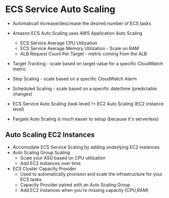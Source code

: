 # ECS Service Auto Scaling

- Automaticall increase/descrease the desired number of ECS tasks
- Amazon ECS Auto Scaling uses AWS Application Auto Scaling
    - ECS Service Average CPU Utilization
    - ECS Service Average Memory Utilization - Scale on RAM
    - ALB Request Count Per Target - metric coming from the ALB
- Target Tracking - scale based on target value for a specific CloudWatch metric
- Step Scaling - scale based on a specific CloudWatch Alarm
- Scheduled Scaling - scale based on a specific date/time (predictable changes)

- ECS Service Auto Scaling (task level) != EC2 Auto Scaling (EC2 instance level)
- Fargate Auto Scaling is much easier to setup (because it's serverless)

## Auto Scaling EC2 Instances

- Accomodate ECS Service Scaling by adding underlying EC2 instances
- Auto Scaling Group Scaling
    - Scale your ASG based on CPU utilization
    - Add EC2 instances over time
- ECS Cluster Capacity Provider
    - Used to automatically provision and scale the infrastructure for your ECS tasks
    - Capacity Provider paired with an Auto Scaling Group
    - Add EC2 Instances when you're missing capacity (CPU,RAM)